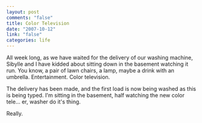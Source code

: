 ```yaml
--- 
layout: post
comments: "false"
title: Color Television
date: "2007-10-12"
link: "false"
categories: life
---
```

All week long, as we have waited for the delivery of our washing machine, Sibylle and I have kidded about sitting down in the basement watching it run.  You know, a pair of lawn chairs, a lamp, maybe a drink with an umbrella.  Entertainment.  Color television.

The delivery has been made, and the first load is now being washed as this is being typed.  I'm sitting in the basement, half watching the new color tele... er, washer do it's thing.

Really.

